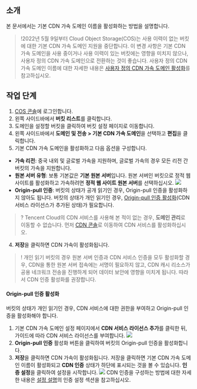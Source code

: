 ## 소개

본 문서에서는 기본 CDN 가속 도메인 이름을 활성화하는 방법을 설명합니다.

>!2022년 5월 9일부터 Cloud Object Storage(COS)는 사용 이력이 없는 버킷에 대한 기본 CDN 가속 도메인 지원을 중단합니다. 이 변경 사항은 기본 CDN 가속 도메인을 사용 중이거나 사용 이력이 있는 버킷에는 영향을 미치지 않으나, 사용자 정의 CDN 가속 도메인으로 전환하는 것이 좋습니다. 사용자 정의 CDN 가속 도메인 이름에 대한 자세한 내용은 [사용자 정의 CDN 가속 도메인 활성화](https://intl.cloud.tencent.com/document/product/436/31506)를 참고하십시오.


## 작업 단계

1. [COS 콘솔](https://console.cloud.tencent.com/cos5)에 로그인합니다.
2. 왼쪽 사이드바에서 **버킷 리스트**를 클릭합니다.
3. 도메인을 설정할 버킷을 클릭하여 버킷 설정 페이지로 이동합니다.
4. 왼쪽 사이드바에서 **도메인 및 전송 > 기본 CDN 가속 도메인**을 선택하고 **편집**을 클릭합니다.
5. 기본 CDN 가속 도메인을 활성화하고 다음 옵션을 구성합니다.
 - **가속 리전**: 중국 내외 및 글로벌 가속을 지원하며, 글로벌 가속의 경우 모든 리전 간 버킷의 가속을 지원합니다.
 - **원본 서버 유형**: 보통 기본값은 **기본 원본 서버**입니다. 원본 서버인 버킷으로 정적 웹 사이트를 활성화하고 가속하려면 **정적 웹 사이트 원본 서버**를 선택하십시오.
![](https://main.qcloudimg.com/raw/f6b32eea091da0d4d9c72e670c7135e8.png)
 - **Origin-pull 인증**: 버킷의 상태가 공개 읽기인 경우, Origin-pull 인증을 활성화하지 않아도 됩니다. 버킷의 상태가 개인 읽기인 경우, [Origin-pull 인증 활성화](#step1)(CDN 서비스 라이선스가 추가된 상태)가 필요합니다.
>? Tencent Cloud의 CDN 서비스를 사용해 본 적이 없는 경우, **도메인 관리**로 이동할 수 없습니다. 먼저 [CDN 콘솔](https://console.cloud.tencent.com/cdn)로 이동하여 CDN 서비스를 활성화하십시오.
>
4. **저장**을 클릭하면 CDN 가속이 활성화됩니다.
>! 개인 읽기 버킷의 경우 원본 서버 인증과 CDN 서비스 인증을 모두 활성화할 경우, CDN을 통한 원본 서버 접속에는 서명이 필요하지 않고, CDN 캐시 리소스가 공용 네크워크 전송을 진행하게 되어 데이터 보안에 영향을 미치게 됩니다. 따라서 CDN 인증 활성화를 권장합니다.
>

<span id="step1"></span>

#### Origin-pull 인증 활성화

버킷의 상태가 개인 읽기인 경우, CDN 서비스에 대한 권한을 부여하고 Origin-pull 인증을 활성화해야 합니다.

1. 기본 CDN 가속 도메인 설정 페이지에서 **CDN 서비스 라이선스 추가**를 클릭한 뒤, 가이드에 따라 CDN 서비스 라이선스를 부여합니다.
![](https://main.qcloudimg.com/raw/f6b32eea091da0d4d9c72e670c7135e8.png)
2. **Origin-pull 인증** 활성화 버튼을 클릭하여 버킷의 Origin-pull 인증을 활성화합니다.
3. **저장**을 클릭하면 CDN 가속이 활성화됩니다.
저장을 클릭하면 기본 CDN 가속 도메인 이름이 활성화되고 **CDN 인증** 상태가 하단에 표시되는 것을 볼 수 있습니다. **인증 설정**을 클릭하여 설정을 시작합니다.
![](https://main.qcloudimg.com/raw/3b12f1a208662a170c9e829c88006ce3.png)
CDN 인증을 구성하는 방법에 대한 자세한 내용은 [설정 설명](https://intl.cloud.tencent.com/document/product/228/35237)의 인증 설정 섹션을 참고하십시오.

